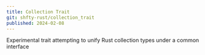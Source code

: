 ```yaml
---
title: Collection Trait
git: shfty-rust/collection_trait
published: 2024-02-08
---
```


Experimental trait attempting to unify Rust collection types under a common interface

